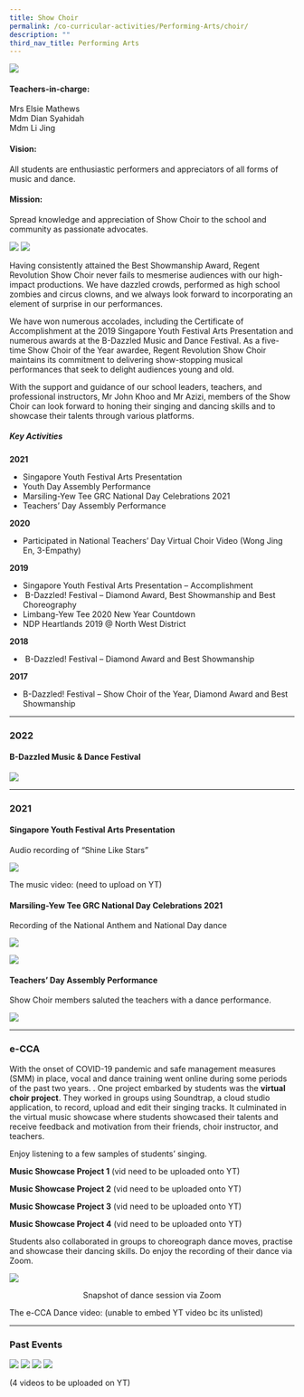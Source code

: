 ```yaml
---
title: Show Choir
permalink: /co-curricular-activities/Performing-Arts/choir/
description: ""
third_nav_title: Performing Arts
---
```

![](/images/CCA/Show%20Choir/SWCHRBanner%20-%202023.jpg)

#### Teachers-in-charge:  
Mrs Elsie Mathews  
Mdm Dian Syahidah  
Mdm Li Jing

#### Vision:  
All students are enthusiastic performers and appreciators of all forms of music and dance.

#### Mission:  
Spread knowledge and appreciation of Show Choir to the school and community as passionate advocates.

![](/images/CCA/2022%20Show%20Choir%20Formal.jpg)
![](/images/CCA/2022%20Show%20Choir%20Fun.jpg)

Having consistently attained the Best Showmanship Award, Regent Revolution Show Choir never fails to mesmerise audiences with our high-impact productions. We have dazzled crowds, performed as high school zombies and circus clowns, and we always look forward to incorporating an element of surprise in our performances.

We have won numerous accolades, including the Certificate of Accomplishment at the 2019 Singapore Youth Festival Arts Presentation and numerous awards at the B-Dazzled Music and Dance Festival. As a five-time Show Choir of the Year awardee, Regent Revolution Show Choir maintains its commitment to delivering show-stopping musical performances that seek to delight audiences young and old.

With the support and guidance of our school leaders, teachers, and professional instructors, Mr John Khoo and Mr Azizi, members of the Show Choir can look forward to honing their singing and dancing skills and to showcase their talents through various platforms.

##### Key Activities

**2021**

*   Singapore Youth Festival Arts Presentation
*   Youth Day Assembly Performance
*   Marsiling-Yew Tee GRC National Day Celebrations 2021
*   Teachers’ Day Assembly Performance

**2020**

*   Participated in National Teachers’ Day Virtual Choir Video (Wong Jing En, 3-Empathy)

**2019**

*   Singapore Youth Festival Arts Presentation – Accomplishment
*    B-Dazzled! Festival – Diamond Award, Best Showmanship and Best Choreography
*   Limbang-Yew Tee 2020 New Year Countdown
*   NDP Heartlands 2019 @ North West District

**2018**

*    B-Dazzled! Festival – Diamond Award and Best Showmanship

**2017**

*   B-Dazzled! Festival – Show Choir of the Year, Diamond Award and Best Showmanship

---

### **2022**
#### B-Dazzled Music & Dance Festival

![](/images/CCA/Show%20Choir/SHWCHR-1.jpg)

---

### **2021**
#### Singapore Youth Festival Arts Presentation

Audio recording of “Shine Like Stars”

![](/images/CCA/Show%20Choir/SHWCHR-2.jpg)

The music video: 
(need to upload on YT)

#### Marsiling-Yew Tee GRC National Day Celebrations 2021

Recording of the National Anthem and National Day dance

![](/images/CCA/Show%20Choir/SHWCHR-3.jpg)

![](/images/CCA/Show%20Choir/SHWCHR-4.jpg)


#### Teachers’ Day Assembly Performance

Show Choir members saluted the teachers with a dance performance.

![](/images/CCA/Show%20Choir/SHWCHR-5.jpg)

---

### **e-CCA**

With the onset of COVID-19 pandemic and safe management measures (SMM) in place, vocal and dance training went online during some periods of the past two years. . One project embarked by students was the **virtual choir project**. They worked in groups using Soundtrap, a cloud studio application, to record, upload and edit their singing tracks. It culminated in the virtual music showcase where students showcased their talents and receive feedback and motivation from their friends, choir instructor, and teachers.

Enjoy listening to a few samples of students’ singing.

**Music Showcase Project 1**
(vid need to be uploaded onto YT)

**Music Showcase Project 2**
(vid need to be uploaded onto YT)

**Music Showcase Project 3**
(vid need to be uploaded onto YT)

**Music Showcase Project 4**
(vid need to be uploaded onto YT)

Students also collaborated in groups to choreograph dance moves, practise and showcase their dancing skills. Do enjoy the recording of their dance via Zoom.

![](/images/CCA/Show%20Choir/SHWCHR-6.jpg)
<center>Snapshot of dance session via Zoom</center>

The e-CCA Dance video:
(unable to embed YT video bc its unlisted)

---
### **Past Events**

![](/images/CCA/Show%20Choir/SHWCHR-7.jpg)
![](/images/CCA/Show%20Choir/SHWCHR-8.jpg)
![](/images/CCA/Show%20Choir/SHWCHR-9.jpg)
![](/images/CCA/Show%20Choir/SHWCHR-10.jpg)

(4 videos to be uploaded on YT)